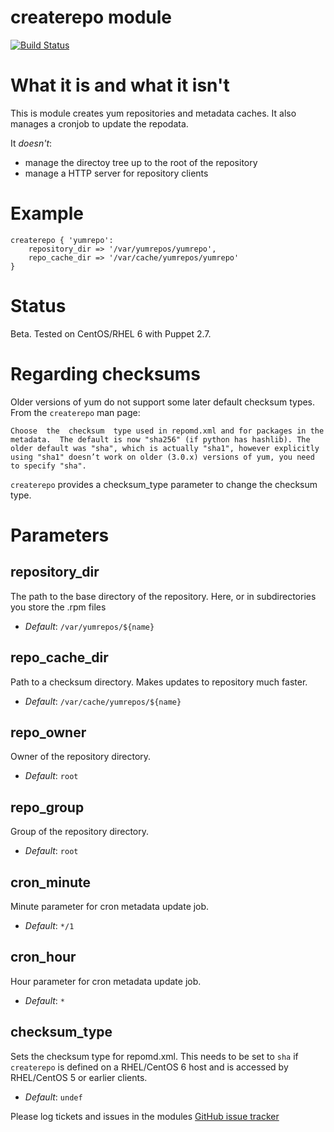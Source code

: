 # createrepo module #

[![Build Status](https://travis-ci.org/pall-valmundsson/puppet-createrepo.png)](https://travis-ci.org/pall-valmundsson/puppet-createrepo)

# What it is and what it isn't #

This is module creates yum repositories and metadata caches.
It also manages a cronjob to update the repodata.

It *doesn't*:
- manage the directoy tree up to the root of the repository
- manage a HTTP server for repository clients

# Example #

```
createrepo { 'yumrepo':
    repository_dir => '/var/yumrepos/yumrepo',
    repo_cache_dir => '/var/cache/yumrepos/yumrepo'
}
```

# Status #
Beta. Tested on CentOS/RHEL 6 with Puppet 2.7.

# Regarding checksums #
Older versions of yum do not support some later default checksum types. From the ```createrepo``` man page:
```
Choose  the  checksum  type used in repomd.xml and for packages in the metadata.  The default is now "sha256" (if python has hashlib). The older default was "sha", which is actually "sha1", however explicitly using "sha1" doesn’t work on older (3.0.x) versions of yum, you need to specify "sha".
```
```createrepo``` provides a checksum_type parameter to change the checksum type.

# Parameters #

repository_dir
--------------
The path to the base directory of the repository. Here, or in subdirectories
you store the .rpm files

- *Default*: ```/var/yumrepos/${name}```

repo_cache_dir
--------------
Path to a checksum directory. Makes updates to repository much faster.
- *Default*: ```/var/cache/yumrepos/${name}```

repo_owner
----------
Owner of the repository directory.
- *Default*: ```root```

repo_group
----------
Group of the repository directory.
- *Default*: ```root```

cron_minute
-----------
Minute parameter for cron metadata update job.
- *Default*: ```*/1```

cron_hour
---------
Hour parameter for cron metadata update job.
- *Default*: ```*```

checksum_type
-------------
Sets the checksum type for repomd.xml. This needs to be set to ```sha``` if ```createrepo``` is defined on a RHEL/CentOS 6 host and is accessed by RHEL/CentOS 5 or earlier clients.
- *Default*: ```undef```

Please log tickets and issues in the modules [GitHub issue tracker](https://github.com/pall-valmundsson/puppet-createrepo/issues)
